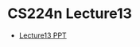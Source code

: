 # CS224n Lecture13

+ [Lecture13 PPT](https://github.com/JT-Ushio/ECNU17_Summer_Seminar/blob/master/Lecture13/Lecture13.pdf)

